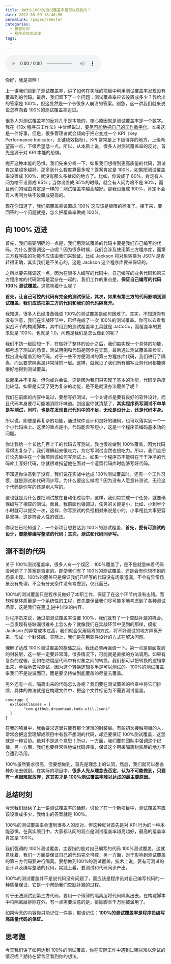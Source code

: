 ```yaml
---
title: 为什么100%的测试覆盖率是可以做到的？
date: 2022-03-09 18:40:50
permalink: /pages/79ecfe/
categories:
  - 极客时间
  - 程序员的测试课
tags:
  - 
---
```

<audio title="10.为什么100%的测试覆盖率是可以做到的？" src="https://static001.geekbang.org/resource/audio/29/70/290ae5fc4b30b3eb4ee6583066cd1470.mp3" controls="controls"></audio> 
<p>你好，我是郑晔！</p><p>上一讲我们谈到了测试覆盖率，讲了如何在实际的项目中利用测试覆盖率发现没有覆盖到的代码。最后，我们留下了一个问题：测试覆盖率应该设置成多少？我给出的答案是 100%，但这显然是一个令很多人崩溃的答案。别急，这一讲我们就来说说怎样向着 100%的测试覆盖率迈进。</p><p>很多人对测试覆盖率的反对几乎是本能的，核心原因就是测试覆盖率是一个数字。我在《10x 程序员工作法》中曾经说过，<a href="https://time.geekbang.org/column/article/76929">要尽可能地把自己的工作数字化</a>。本来这是一件好事，但是，很多管理者就会倾向于把它变成一个 KPI（Key Performance Indicator，关键绩效指标）。KPI 常常是上下级博弈的地方，上级希望高一点，下级希望低一点。所以，从本质上说，很多人对测试覆盖率的反对，首先是源于对 KPI 本能的恐惧。</p><p>抛开这种本能的恐惧，我们先来分析一下，如果我们想得到更高质量的代码，测试肯定是越多越好。那多到什么程度算最多呢？答案肯定是 100%。如果把测试覆盖率设置成 100%，就没有那么多扯皮的地方了。比如，你设成了 80%，肯定有人问为啥不设置成 85%；当你设置成 85%的时候，就会有人问为啥不是 90%，而且他们的理由肯定是一样的：测试覆盖率越高越好。那我设置成 100%，肯定不会有人再问为啥不设置成更高的。</p><!-- [[[read_end]]] --><p>现在你知道了，我们把覆盖率设置成 100% 这应该是极限的标准了。接下来，要回答的一个问题就是，怎么把覆盖率做成 100%。</p><h2>向 100% 迈进</h2><p>首先，我们需要明确的一点是，我们用测试覆盖的代码主要是我们自己编写的代码。为什么要强调这一点呢？因为很多时候，我们会涉及使用第三方程序库，而第三方程序库的功能不应该由我们来验证。比如  Jackson 将对象转换为 JSON 是否转得正确，其实我们是不关心的，这是 Jackson 这个程序库要来保证的。</p><p>之所以要先强调这一点，因为在很多人编写的代码中，自己编写的业务代码和第三方程序库的代码常常是混杂在一起的。我们工作的重点是，<strong>保证自己编写的代码 100% 测试覆盖。</strong>这意味着什么呢？</p><p><strong>首先，让自己可控的代码有完全的测试保证，其次，如果有第三方的代码影响到测试覆盖，我们应该把第三方的代码和我们的代码隔离开。</strong></p><p>我知道，很多人已经准备强调 100%的测试覆盖是如何困难了。其实，不知道你有没有注意，我们在实战环节中，已经完成了一次 100%的测试覆盖。你可以去看看实战环节的构建脚本，其中用到的测试覆盖率工具就是 JaCoCo，而覆盖率的要求就是 100%，也就是 1.0。问题是我们是怎么做到的呢？</p><p>我们不妨一起回想一下，在做好了整体的设计之后，我们每实现一个具体的功能，都考虑了测试的场景，测试用例和代码是同步在实现。最后通过测试覆盖率检查，找出没有覆盖到的代码。对于一些不方便测试的第三方程序库代码，我们进行了隔离，而且要求隔离是非常薄的一层。这样，就保证了我们所有编写业务代码都能够很好地得到测试覆盖。</p><p>说起来并不复杂，但你或许会说，这是因为我们只实现了基本的功能，代码复杂度比较低，如果是实现了更为复杂的功能，是不是就没办法覆盖了呢？</p><p>我们在前面的内容中说过，要想写好测试，一个关键点是要有良好的软件设计，而且代码本身要尽可能地消除坏味道。到这里你就清楚了，<strong>其实程序员写测试不单单是写测试，同时，也是在发现自己代码中的不足，无论是设计上，还是代码本身。</strong></p><p>所以说，即便是再复杂的功能，通过软件设计和良好的编码，也可以落实到一个一个小代码块上。这里的重点是小，代码能否写短小，这是一个程序员编码基本功的问题。</p><p>你让我给一个长达几百上千的代码去写测试，我也很难做到 100%覆盖，因为代码写得太复杂了，我们理解起来很吃力，为它写测试当然也很吃力。所以，我们会把讨论先集中在一个新项目该如何写测试上。如果一个程序员不能够在干干净净的代码库上写好代码，你就很难指望他在面对一个遗留代码库时能够写好代码。</p><p>不知道你注意到了没有，我们说在实战中达成 100%测试覆盖时，还有一个工作习惯，就是测试和代码同步写。为什么要这么做呢？因为没有人愿意补测试，无论这个代码是你写的还是别人写的。</p><p>这也就是为什么要把测试放在自动化过程中，这样，我们每完成一个任务，就要确保编写了相应的测试。而且，我前面也强调过，任务的关键是小，比如，小到半个小时就可以提交一次，这样，你写测试的负担相对来说是小的。小事相比大事更容易坚持，这是符合人性的做法。</p><p>你现在已经知道了，一个新项目想要达到 100%的测试覆盖，<strong>首先，要有可测试的设计，要能够编写整洁的代码；其次，测试和代码同步写。</strong></p><h2>测不到的代码</h2><p>关于 100%测试覆盖率，很多人有一个误区：100%覆盖了，是不是就意味着代码没问题了？答案是否定的。即便我们有了 100%的测试覆盖，还是会有你想不到的场景出现。100%的覆盖只是保证我们已经写的代码没有场景遗漏，不会有异常场景没有处理，不会有分支条件没有考虑到，仅此而已。</p><p>100%的测试覆盖只是程序员做好了本职工作，保证了在这个环节内没有出错。而软件整体质量是一个系统性的工程，首先要保证我们尽可能多地考虑到了各种测试场景，这是我们在<a href="https://time.geekbang.org/column/article/405774">第 3 讲</a>中讨论的内容。</p><p>对程序员来说，通过把测试覆盖率设置 100%，我们就有了一个查缺补漏的机会。一旦发现有些缺漏很难补上怎么办？就像我们在实战环节中见到的那样，模拟 Jackson 的异常成本过高，我们就会采用隔离的方式，将不好测试的地方隔离开来，形成一个封装层。实际上，我们是在用软件设计的方式在解决问题。</p><p>理解了达成 100%测试覆盖的基础之后，我还必须再强调一下。第一点是前面提到的封装层，这一层一定要非常薄。很多情况下，可能就是直接的方法调用。如果有复杂的逻辑，比如在防腐层代码中有对象之间的转换，我们都可以把转换的逻辑拿出来，单独地去写测试，因为这个转换逻辑多半是可以测试的。100%的测试覆盖率我们不是说说而已，而是要坚持做到能覆盖的尽量去覆盖。</p><p>另外还有一点，隔离出来的代码怎么办呢？我们要在测试覆盖的检查中将它们排除，具体的做法就是在构建文件中，把这个文件标记为不需要测试覆盖。</p><pre><code>coverage {
  excludeClasses = [
        &quot;com.github.dreamhead.todo.util.Jsons&quot;
  ]
}
</code></pre><p>在我的项目中，我会要求这里只能有那个薄薄的封装层。有些初次接触项目的人，常常会把这里理解成项目中有我不想测的代码，却还要保证 100%测试覆盖，这里就是一种妥协。绝对不是这个意思！所以，一方面，我们要在团队中强调这个纪律，另一方面，我们也要经常性地做代码评审，保证这个用来隔离封装层的地方不会遭到滥用。</p><p>100%虽然要求很高，但要想做到，首先是理念上的认同，然后，我们就可以想各种办法去做到。在实际的项目中，<strong>很多人先从理念去否定，认为不可能做到，只要有一点困难就放弃，这其实才是 100%测试覆盖率难以达成的最主要原因。</strong></p><h2>总结时刻</h2><p>今天我们延续了上一讲测试覆盖率的话题，讨论了在一个新项目中，测试覆盖率应该设置成多少，我给出的答案就是 100%。</p><p>100%的测试覆盖率会遭到很多人的反对，但这种反对首先是对 KPI 行为的一种本能恐惧。在真实项目中，大家都认同的观点是测试覆盖率越高越好，最高的覆盖率肯定是 100%。</p><p>我们强调的 100%测试覆盖，主要指的是对自己编写的代码 100%测试覆盖。这就意味着，我们一方面要保证自己的代码完全可控，另一方面，对于影响到测试覆盖的第三方代码要进行隔离。要想做到100%的测试覆盖，技术上说，要有可测试的设计以及编写整洁的代码，实践上看，要测试和代码同步产出。</p><p>100%的测试覆盖并不是说代码没有问题了，而应该是程序员对自己编写代码的一种质量保证，它是一个帮助我们查缺补漏的过程。</p><p>对于无法测试到第三方代码，要用一个薄薄的隔离层将代码隔离出去，在构建脚本中将隔离层排除在外。有一点需要注意的是，排除脚本千万别被滥用了。</p><p>如果今天的内容你只能记住一件事，那请记住：<strong>100%的测试覆盖率是程序员编写高质量代码的保证。</strong></p><h2>思考题</h2><p>今天我们讲了如何达到 100%的测试覆盖，你在实际工作中遇到过哪些难以测试的情况呢？期待在留言区看到你的想法。</p>